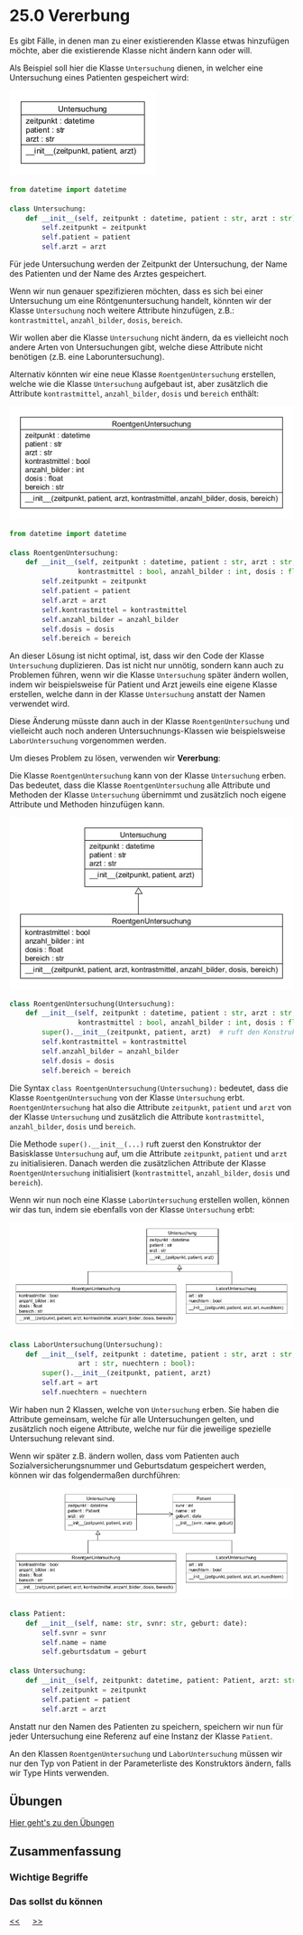 # 25.0 Vererbung

Es gibt Fälle, in denen man zu einer existierenden Klasse
etwas hinzufügen möchte,
aber die existierende Klasse nicht ändern kann oder will.

Als Beispiel soll hier die Klasse `Untersuchung` dienen,
in welcher eine Untersuchung eines Patienten
gespeichert wird:

![Untersuchung](../img/25.0/untersuchung.png)

```python
from datetime import datetime

class Untersuchung:
    def __init__(self, zeitpunkt : datetime, patient : str, arzt : str):
        self.zeitpunkt = zeitpunkt
        self.patient = patient
        self.arzt = arzt
```

Für jede Untersuchung werden der Zeitpunkt der Untersuchung,
der Name des Patienten und der Name des Arztes gespeichert.

Wenn wir nun genauer spezifizieren möchten,
dass es sich bei einer Untersuchung um eine Röntgenuntersuchung handelt,
könnten wir der Klasse `Untersuchung` noch weitere Attribute hinzufügen,
z.B.: `kontrastmittel`, `anzahl_bilder`, `dosis`, `bereich`.

Wir wollen aber die Klasse `Untersuchung` nicht ändern,
da es vielleicht noch andere Arten von Untersuchungen gibt,
welche diese Attribute nicht benötigen (z.B. eine Laboruntersuchung).

Alternativ könnten wir eine neue Klasse `RoentgenUntersuchung` erstellen,
welche wie die Klasse `Untersuchung` aufgebaut ist,
aber zusätzlich die Attribute `kontrastmittel`, 
`anzahl_bilder`, `dosis` und `bereich` enthält:

![RoentgenUntersuchung](../img/25.0/roentgen_untersuchung.png)

```python
from datetime import datetime

class RoentgenUntersuchung:
    def __init__(self, zeitpunkt : datetime, patient : str, arzt : str,
                 kontrastmittel : bool, anzahl_bilder : int, dosis : float, bereich : str):
        self.zeitpunkt = zeitpunkt
        self.patient = patient
        self.arzt = arzt
        self.kontrastmittel = kontrastmittel
        self.anzahl_bilder = anzahl_bilder
        self.dosis = dosis
        self.bereich = bereich
```

An dieser Lösung ist nicht optimal,
ist, dass wir den Code der Klasse `Untersuchung` duplizieren.
Das ist nicht nur unnötig,
sondern kann auch zu Problemen führen,
wenn wir die Klasse `Untersuchung` später ändern wollen,
indem wir beispielsweise für Patient und Arzt
jeweils eine eigene Klasse erstellen,
welche dann in der Klasse `Untersuchung` 
anstatt der Namen verwendet wird.

Diese Änderung müsste dann auch in der Klasse `RoentgenUntersuchung`
und vielleicht auch noch anderen Untersuchnungs-Klassen wie
beispielsweise `LaborUntersuchung` vorgenommen werden.

Um dieses Problem zu lösen, verwenden wir **Vererbung**:

Die Klasse `RoentgenUntersuchung` kann von der Klasse `Untersuchung` erben.
Das bedeutet, dass die Klasse `RoentgenUntersuchung`
alle Attribute und Methoden der Klasse `Untersuchung` übernimmt
und zusätzlich noch eigene Attribute und Methoden hinzufügen kann.

![Vererbung](../img/25.0/vererbung.png)

```python
class RoentgenUntersuchung(Untersuchung):
    def __init__(self, zeitpunkt : datetime, patient : str, arzt : str,
                 kontrastmittel : bool, anzahl_bilder : int, dosis : float, bereich : str):
        super().__init__(zeitpunkt, patient, arzt)  # ruft den Konstruktor der Basisklasse auf
        self.kontrastmittel = kontrastmittel
        self.anzahl_bilder = anzahl_bilder
        self.dosis = dosis
        self.bereich = bereich
```

Die Syntax `class RoentgenUntersuchung(Untersuchung):` bedeutet,
dass die Klasse `RoentgenUntersuchung` von der Klasse `Untersuchung` erbt.
`RoentgenUntersuchung` hat also die Attribute
`zeitpunkt`, `patient` und `arzt` von der Klasse `Untersuchung`
und zusätzlich die Attribute 
`kontrastmittel`, `anzahl_bilder`, `dosis` und `bereich`.

Die Methode `super().__init__(...)` 
ruft zuerst den Konstruktor der Basisklasse `Untersuchung` auf,
um die Attribute `zeitpunkt`, `patient` und `arzt` zu initialisieren.
Danach werden die zusätzlichen Attribute der Klasse `RoentgenUntersuchung`
initialisiert (`kontrastmittel`, `anzahl_bilder`, `dosis` und `bereich`).

Wenn wir nun noch eine Klasse `LaborUntersuchung` erstellen wollen,
können wir das tun, indem sie ebenfalls von der Klasse `Untersuchung` erbt:

![Laboruntersuchung](../img/25.0/labor_untersuchung.png)

```python
class LaborUntersuchung(Untersuchung):
    def __init__(self, zeitpunkt : datetime, patient : str, arzt : str,
                 art : str, nuechtern : bool):
        super().__init__(zeitpunkt, patient, arzt)
        self.art = art
        self.nuechtern = nuechtern
```

Wir haben nun 2 Klassen, welche von `Untersuchung` erben.
Sie haben die Attribute gemeinsam, welche für alle Untersuchungen gelten,
und zusätzlich noch eigene Attribute, 
welche nur für die jeweilige spezielle Untersuchung relevant sind.

Wenn wir später z.B. ändern wollen, dass vom Patienten auch
Sozialversicherungsnummer und Geburtsdatum 
gespeichert werden, können wir das folgendermaßen durchführen:

![Vererbung komplett](../img/25.0/vererbung_komplett.png)

```python
class Patient:
    def __init__(self, name: str, svnr: str, geburt: date):
        self.svnr = svnr
        self.name = name
        self.geburtsdatum = geburt
        
class Untersuchung:
    def __init__(self, zeitpunkt: datetime, patient: Patient, arzt: str):
        self.zeitpunkt = zeitpunkt
        self.patient = patient
        self.arzt = arzt
```

Anstatt nur den Namen des Patienten zu speichern,
speichern wir nun für jeder Untersuchung
eine Referenz auf eine Instanz der Klasse `Patient`.

An den Klassen `RoentgenUntersuchung` und `LaborUntersuchung`
müssen wir nur den Typ von Patient in der Parameterliste
des Konstruktors ändern, falls wir Type Hints verwenden.


## Übungen
[Hier geht's zu den Übungen](../uebungen/UE_25.0_Vererbung.md)

## Zusammenfassung

### Wichtige Begriffe


### Das sollst du können


[<<](24.0_Referenzen.md) &emsp; [>>](25.1_Polymorphie.md)